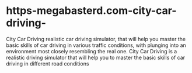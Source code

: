 # https-megabasterd.com-city-car-driving-
City Car Driving realistic car driving simulator, that will help you master the basic skills of car driving in various traffic conditions, with plunging into an environment most closely resembling the real one. City Car Driving is a realistic driving simulator that will help you to master the basic skills of car driving in different road conditions
